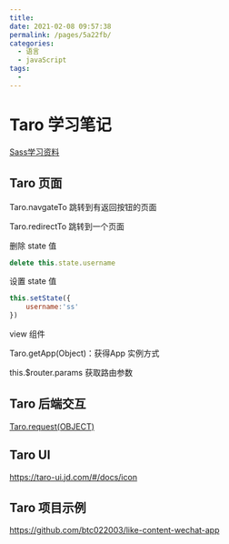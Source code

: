 ```yaml
---
title: 
date: 2021-02-08 09:57:38
permalink: /pages/5a22fb/
categories:
  - 语言
  - javaScript
tags:
  - 
---
```

# Taro 学习笔记

[Sass学习资料](https://sass.bootcss.com/guide)

## Taro 页面

Taro.navgateTo 跳转到有返回按钮的页面

Taro.redirectTo 跳转到一个页面

删除 state 值

```js
delete this.state.username
```

设置 state 值

```js
this.setState({
	username:'ss'
})
```

view 组件

Taro.getApp(Object)：获得App 实例方式

this.$router.params 获取路由参数

## Taro 后端交互

[Taro.request(OBJECT)](https://nervjs.github.io/taro/docs/apis/network/request/request.html#docsNav)

## Taro UI

https://taro-ui.jd.com/#/docs/icon

## Taro 项目示例

https://github.com/btc022003/like-content-wechat-app